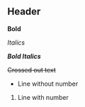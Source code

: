 ## **Header** ##   
**Bold**

*Italics*

***Bold Italics***

~~Crossed out text~~

* Line without number

1. Line with number 


